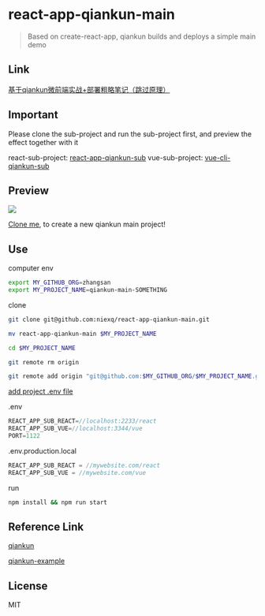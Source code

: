 # react-app-qiankun-main

> Based on create-react-app, qiankun builds and deploys a simple main demo

## Link
[基于qiankun微前端实战+部署粗略笔记（跳过原理）](https://juejin.cn/post/6955861815884513288)

## Important

Please clone the sub-project and run the sub-project first, and preview the effect together with it

react-sub-project: [react-app-qiankun-sub](https://github.com/niexq/react-app-qiankun-sub)
vue-sub-project: [vue-cli-qiankun-sub](https://github.com/niexq/vue-cli-qiankun-sub)

## Preview
![](https://i.loli.net/2021/04/23/BN6E45ZCUxtLhFX.gif)

[Clone me](https://github.com/niexq/react-app-qiankun-main), to create a new qiankun main project!

## Use
computer env
```bash
export MY_GITHUB_ORG=zhangsan
export MY_PROJECT_NAME=qiankun-main-SOMETHING
```

clone
```bash
git clone git@github.com:niexq/react-app-qiankun-main.git

mv react-app-qiankun-main $MY_PROJECT_NAME

cd $MY_PROJECT_NAME

git remote rm origin

git remote add origin "git@github.com:$MY_GITHUB_ORG/$MY_PROJECT_NAME.git"

```

[add project .env file](https://create-react-app.dev/docs/adding-custom-environment-variables/#what-other-env-files-can-be-used)

.env
```js
REACT_APP_SUB_REACT=//localhost:2233/react
REACT_APP_SUB_VUE=//localhost:3344/vue
PORT=1122
```

.env.production.local
```js
REACT_APP_SUB_REACT = //mywebsite.com/react
REACT_APP_SUB_VUE = //mywebsite.com/vue
```

run
```bash
npm install && npm run start
```

## Reference Link
[qiankun](https://qiankun.umijs.org/)

[qiankun-example](https://juejin.cn/post/6875462470593904653)

## License

MIT
